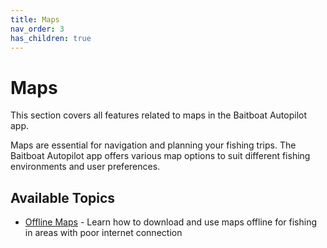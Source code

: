 ```yaml
---
title: Maps
nav_order: 3
has_children: true
---
```


# Maps

This section covers all features related to maps in the Baitboat Autopilot app.

Maps are essential for navigation and planning your fishing trips. The Baitboat Autopilot app offers various map options to suit different fishing environments and user preferences.

## Available Topics

- [Offline Maps](Offline%20Maps.html) - Learn how to download and use maps offline for fishing in areas with poor internet connection
